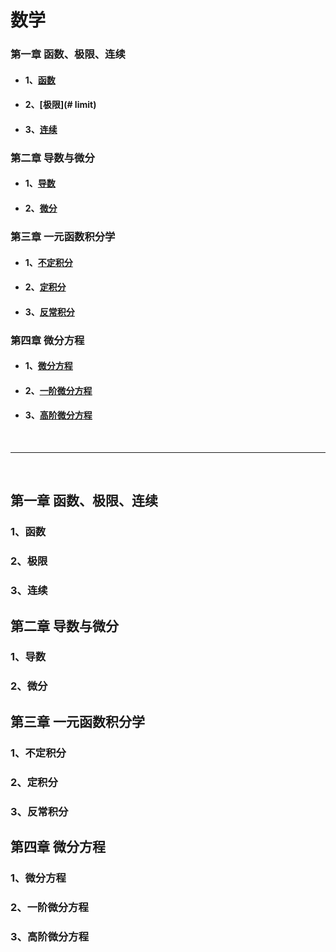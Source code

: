 #  数学



### 第一章 函数、极限、连续

- #### 1、[函数](#function)

- #### 2、[极限](# limit)

- #### 3、[连续](#coiled)

### 第二章  导数与微分

- #### 1、[导数](#derivative)

- #### 2、[微分](#differential)

### 第三章 一元函数积分学

- #### 1、[不定积分](#antiderivative)

- #### 2、[定积分](#DefiniteIntegral)

- #### 3、[反常积分](#AnomalyIntegrals)

### 第四章 微分方程

- #### 1、[微分方程](DifferentialEquation)

- #### 2、[一阶微分方程](#FirstOrder)

- #### 3、[高阶微分方程](#High)



<br>

------------------

<br>



## 第一章 函数、极限、连续

### 1、<a id="function">函数</a>

### 2、<a id="limit">极限</a>

### 3、<a id="coiled">连续</a>



## 第二章 导数与微分

### 1、<a id="derivative">导数</a>

### 2、<a id="differential">微分</a>



## 第三章 一元函数积分学

### 1、<a id="antiderivative">不定积分</a>

### 2、<a id="DefiniteIntegral">定积分</a>

### 3、<a id="AnomalyIntegrals">反常积分</a>



## 第四章 微分方程

### 1、<a id="DifferentialEquation">微分方程</a>

### 2、<a id="FirstOrder">一阶微分方程</a>

### 3、<a id="High">高阶微分方程</a>

